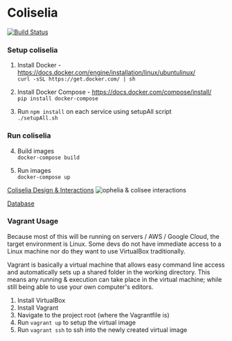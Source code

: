 # Coliselia

[![Build Status](https://travis-ci.org/siggame/coliselia.svg?branch=master)](https://travis-ci.org/siggame/coliselia) 

### Setup coliselia
1) Install Docker - https://docs.docker.com/engine/installation/linux/ubuntulinux/  
```curl -sSL https://get.docker.com/ | sh```  
 
2) Install Docker Compose - https://docs.docker.com/compose/install/  
`pip install docker-compose`  

3) Run `npm install` on each service using setupAll script  
`./setupAll.sh`  

### Run coliselia  
4) Build images  
`docker-compose build`  

5) Run images  
`docker-compose up`    

[Coliselia Design & Interactions](https://docs.google.com/drawings/d/101-QUMbFKBXXyhxuEFta0f9ZmxD309IAI1K4JHHEH4c/edit?usp=sharing)
![ophelia & colisee interactions](https://docs.google.com/drawings/d/101-QUMbFKBXXyhxuEFta0f9ZmxD309IAI1K4JHHEH4c/pub?w=960&h=720)




[Database](dbapi/README.md)

### Vagrant Usage
Because most of this will be running on servers / AWS / Google Cloud, the target environment is Linux. Some devs do not have immediate access to a Linux machine nor do they want to use VirtualBox traditionally.

Vagrant is basically a virtual machine that allows easy command line access and automatically sets up a shared folder in the working directory. This means any running & execution can take place in the virtual machine; while still being able to use your own computer's editors.

1. Install VirtualBox
2. Install Vagrant
3. Navigate to the project root (where the Vagrantfile is)
4. Run `vagrant up` to setup the virtual image
5. Run `vagrant ssh` to ssh into the newly created virtual image
